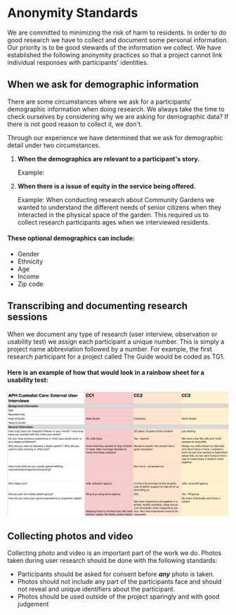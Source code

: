 # Anonymity Standards

We are committed to minimizing the risk of harm to residents. In order to do good research we have to collect and document some personal information. Our priority is to be good stewards of the information we collect. We have established the following anonymity practices so that a project cannot link individual responses with participants' identities.

## When we ask for demographic information

There are some circumstances where we ask for a participants' demographic information when doing research. We always take the time to check ourselves by considering why we are asking for demographic data? If there is not good reason to collect it, we don't.

Through our experience we have determined that we ask for demographic detail under two circumstances.

1.  **When the demographics are relevant to a participant's story.**

    Example:
2.  **When there is a issue of equity in the service being offered.**

    Example: When conducting research about Community Gardens we wanted to understand the different needs of senior citizens when they interacted in the physical space of the garden. This required us to collect research participants ages when we interviewed residents.

#### These optional demographics can include:

* Gender
* Ethnicity
* Age
* Income
* Zip code

## Transcribing and documenting research sessions

When we document any type of research (user interview, observation or usability test) we assign each participant a unique number. This is simply a project name abbreviation followed by a number. For example, the first research participant for a project called The Guide would be coded as TG1.

#### Here is an example of how that would look in a rainbow sheet for a usability test:

![Rainbow sheet showing participant coding](../.gitbook/assets/screen-shot-2019-07-22-at-10.39.53-am.png)

## Collecting photos and video

Collecting photo and video is an important part of the work we do. Photos taken during user research should be done with the following standards:

* Participants should be asked for consent before _**any**_ photo is taken.
* Photos should not include any part of the participants face and should not reveal and unique identifiers about the participant.
* Photos should be used outside of the project sparingly and with good judgement
